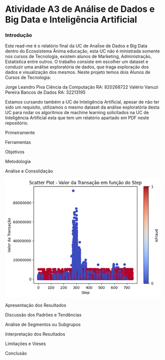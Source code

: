 <h1>Atividade A3 de Análise de Dados e Big Data e Inteligência Artificial</h1> 

<h3>Introdução</h3> 
Este read-me é o relatório final da UC de Anaĺise de Dados e Big Data dentro do Ecossistema Ânima educação, esta UC não é ministrada somente nos cursos de Tecnologia, existem alunos de Marketing, Administração, Estatística entre outros.
O trabalho consiste em escolher um dataset e conduzir uma análise exploratória de dados, que traga exploração dos dados e visualização dos mesmos.
Neste projeto temos dois Alunos de Cursos de Tecnologia:

Jorge Leandro Piva Ciência da Computação RA: 820268722
Valério Vanuzi Pereira Bancos de Dados RA: 32213195 

Estamos cursando também a UC de Inteligência Artificial, apesar de não ter sido um requisito, utilizamos o mesmo dataset da análise exploratória desta UC para rodar os algoritmos de machine learning solicitados na UC de Inteligência Artificial esta que tem um relatório apartado em PDF neste repositório.

Primeiramente 

Ferramentas

Objetivos

Metodologia


Análise e Consolidação 

<img src = 'img/scatterPlotOutlier.png'>

Apresentação dos Resultados

Discussão dos Padrões e Tendências

Análise de Segmentos ou Subgrupos 

Interpretação dos Resultados 

Limitações e Vieses

Conclusão 

